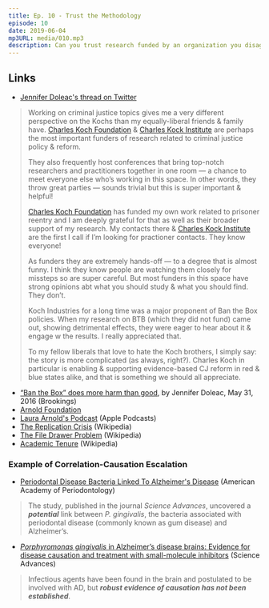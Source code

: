 ```yaml
---
title: Ep. 10 - Trust the Methodology
episode: 10
date: 2019-06-04
mp3URL: media/010.mp3
description: Can you trust research funded by an organization you disagree with politically?
---
```


## Links

- [Jennifer Doleac's thread on Twitter](https://twitter.com/jenniferdoleac/status/1132152233272008704)

> Working on criminal justice topics gives me a very different perspective on the Kochs than my equally-liberal friends & family have. [Charles Koch Foundation](https://www.charleskochfoundation.org) & [Charles Kock Institute](http://charleskochinstitute.org) are perhaps the most important funders of research related to criminal justice policy & reform.
>
> They also frequently host conferences that bring top-notch researchers and practitioners together in one room — a chance to meet everyone else who’s working in this space. In other words, they throw great parties — sounds trivial but this is super important & helpful!
>
> [Charles Koch Foundation](https://www.charleskochfoundation.org) has funded my own work related to prisoner reentry and I am deeply grateful for that as well as their broader support of my research. My contacts there & [Charles Kock Institute](http://charleskochinstitute.org) are the first I call if I’m looking for practioner contacts. They know everyone!
>
> As funders they are extremely hands-off — to a degree that is almost funny. I think they know people are watching them closely for missteps so are super careful. But most funders in this space have strong opinions abt what you should study & what you should find. They don’t.
>
> Koch Industries for a long time was a major proponent of Ban the Box policies. When my research on BTB (which they did not fund) came out, showing detrimental effects, they were eager to hear about it & engage w the results. I really appreciated that.
>
> To my fellow liberals that love to hate the Koch brothers, I simply say: the story is more complicated (as always, right?). Charles Koch in particular is enabling & supporting evidence-based CJ reform in red & blue states alike, and that is something we should all appreciate.

- [“Ban the Box” does more harm than good](https://www.brookings.edu/opinions/ban-the-box-does-more-harm-than-good/), by Jennifer Doleac, May 31, 2016 (Brookings)
- [Arnold Foundation](https://www.arnoldventures.org)
- [Laura Arnold's Podcast](https://podcasts.apple.com/us/podcast/deep-dive-with-laura-arnold/id1460021053) (Apple Podcasts)
- [The Replication Crisis](https://en.wikipedia.org/wiki/Replication_crisis) (Wikipedia)
- [The File Drawer Problem](https://en.wikipedia.org/wiki/Publication_bias) (Wikipedia)
- [Academic Tenure](https://en.wikipedia.org/wiki/Academic_tenure) (Wikipedia)

### Example of Correlation-Causation Escalation

- [Periodontal Disease Bacteria Linked To Alzheimer's Disease](https://www.perio.org/consumer/alzheimers-and-periodontal-disease) (American Academy of Periodontology)

> The study, published in the journal _Science Advances_, uncovered a **_potential_** link between _P. gingivalis_, the bacteria associated with periodontal disease (commonly known as gum disease) and Alzheimer’s.

- [_Porphyromonas gingivalis_ in Alzheimer’s disease brains: Evidence for disease causation and treatment with small-molecule inhibitors](http://advances.sciencemag.org/content/5/1/eaau3333) (Science Advances)

> Infectious agents have been found in the brain and postulated to be involved with AD, but **_robust evidence of causation has not been established_**.
